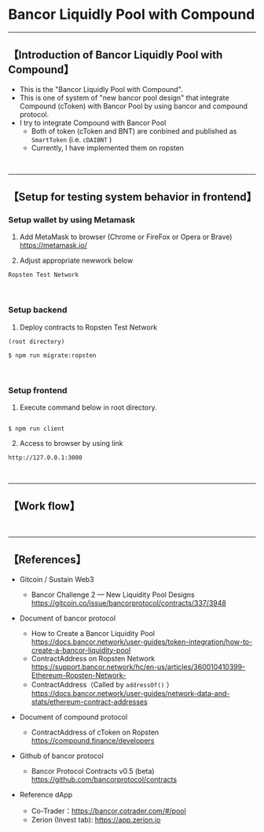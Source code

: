 # Bancor Liquidly Pool with Compound

***
## 【Introduction of Bancor Liquidly Pool with Compound】
- This is the "Bancor Liquidly Pool with Compound".
- This is one of system of "new bancor pool design" that integrate Compound (cToken) with Bancor Pool by using bancor and compound protocol.
- I try to integrate Compound with Bancor Pool
  - Both of token (cToken and BNT) are conbined and published as `SmartToken`  (i.e. `cDAIBNT` )
  - Currently, I have implemented them on ropsten 

&nbsp;


***

## 【Setup for testing system behavior in frontend】
### Setup wallet by using Metamask
1. Add MetaMask to browser (Chrome or FireFox or Opera or Brave)    
https://metamask.io/  


2. Adjust appropriate newwork below 
```
Ropsten Test Network
```

&nbsp;


### Setup backend
1. Deploy contracts to Ropsten Test Network
```
(root directory)

$ npm run migrate:ropsten
```

&nbsp;


### Setup frontend
1. Execute command below in root directory.
```

$ npm run client
```

2. Access to browser by using link 
```
http://127.0.0.1:3000
```

&nbsp;

***


## 【Work flow】

&nbsp;

***

## 【References】  
- Gitcoin / Sustain Web3  
  - Bancor Challenge 2 — New Liquidity Pool Designs  
    https://gitcoin.co/issue/bancorprotocol/contracts/337/3948  

- Document of bancor protocol    
  - How to Create a Bancor Liquidity Pool
    https://docs.bancor.network/user-guides/token-integration/how-to-create-a-bancor-liquidity-pool    
  - ContractAddress on Ropsten Network  
    https://support.bancor.network/hc/en-us/articles/360010410399-Ethereum-Ropsten-Network- 
  - ContractAddress（Called by `addressOf()` ）
    https://docs.bancor.network/user-guides/network-data-and-stats/ethereum-contract-addresses

- Document of compound protocol
  - ContractAddress of cToken on Ropsten 
    https://compound.finance/developers

- Github of bancor protocol 
  - Bancor Protocol Contracts v0.5 (beta)  
    https://github.com/bancorprotocol/contracts  

- Reference dApp
  - Co-Trader：https://bancor.cotrader.com/#/pool
  - Zerion (Invest tab): https://app.zerion.io

